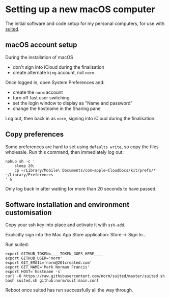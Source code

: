Setting up a new macOS computer
===============================

The initial software and code setup for my personal computers,
for use with [suited](https://github.com/norm/suited).


## macOS account setup

During the installation of macOS

* don't sign into iCloud during the finalisation
* create alternate `king` account, not `norm`

Once logged in, open System Preferences and:

* create the `norm` account
* turn off fast user switching
* set the login window to display as "Name and password"
* change the hostname in the Sharing pane

Log out, then back in as `norm`, signing into iCloud during the finalisation.


## Copy preferences

Some preferences are hard to set using `defaults write`, so copy the files wholesale.
Run this command, then immediately log out:
```
nohup sh -c '
    sleep 20;
    cp ~/Library/Mobile\ Documents/com~apple~CloudDocs/kit/prefs/* ~/Library/Preferences
' &
```

Only log back in after waiting for more than 20 seconds to have passed.

## Software installation and environment customisation 

Copy your ssh key into place and activate it with `ssh-add`.

Explicitly sign into the Mac App Store application: Store → Sign In… 

Run suited:

```
export GITHUB_TOKEN=____TOKEN_GOES_HERE____
export GITHUB_USER='norm'
export GIT_EMAIL='norm@201created.com'
export GIT_NAME='Mark Norman Francis'
export HOST=`hostname -s`
curl -O https://raw.githubusercontent.com/norm/suited/master/suited.sh 
bash suited.sh github:norm/suit:main.conf
```

Reboot once suited has run successfully all the way through.
